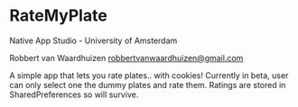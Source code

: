 # RateMyPlate

Native App Studio - University of Amsterdam

Robbert van Waardhuizen <robbertvanwaardhuizen@gmail.com>

A simple app that lets you rate plates.. with cookies!
Currently in beta, user can only select one the dummy plates and rate them.
Ratings are stored in SharedPreferences so will survive.
